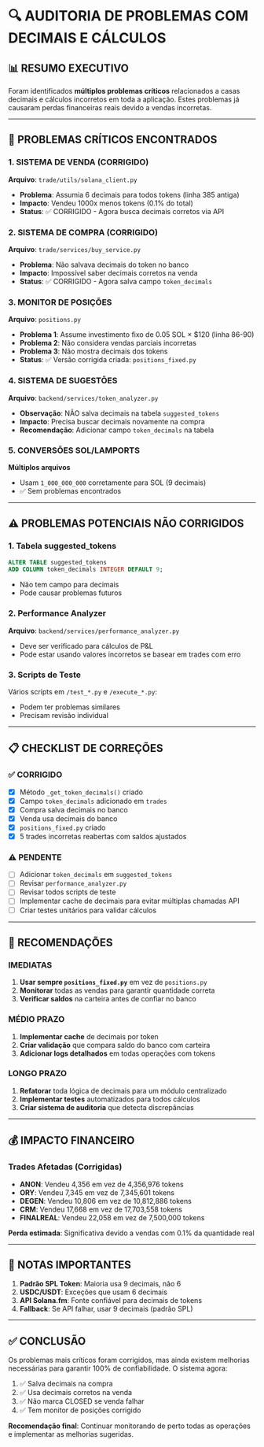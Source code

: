 # 🔍 AUDITORIA DE PROBLEMAS COM DECIMAIS E CÁLCULOS

## 📊 RESUMO EXECUTIVO

Foram identificados **múltiplos problemas críticos** relacionados a casas decimais e cálculos incorretos em toda a aplicação. Estes problemas já causaram perdas financeiras reais devido a vendas incorretas.

---

## 🚨 PROBLEMAS CRÍTICOS ENCONTRADOS

### 1. **SISTEMA DE VENDA (CORRIGIDO)**
**Arquivo**: `trade/utils/solana_client.py`
- **Problema**: Assumia 6 decimais para todos tokens (linha 385 antiga)
- **Impacto**: Vendeu 1000x menos tokens (0.1% do total)
- **Status**: ✅ CORRIGIDO - Agora busca decimais corretos via API

### 2. **SISTEMA DE COMPRA (CORRIGIDO)**
**Arquivo**: `trade/services/buy_service.py`
- **Problema**: Não salvava decimais do token no banco
- **Impacto**: Impossível saber decimais corretos na venda
- **Status**: ✅ CORRIGIDO - Agora salva campo `token_decimals`

### 3. **MONITOR DE POSIÇÕES**
**Arquivo**: `positions.py`
- **Problema 1**: Assume investimento fixo de 0.05 SOL × $120 (linha 86-90)
- **Problema 2**: Não considera vendas parciais incorretas
- **Problema 3**: Não mostra decimais dos tokens
- **Status**: ✅ Versão corrigida criada: `positions_fixed.py`

### 4. **SISTEMA DE SUGESTÕES**
**Arquivo**: `backend/services/token_analyzer.py`
- **Observação**: NÃO salva decimais na tabela `suggested_tokens`
- **Impacto**: Precisa buscar decimais novamente na compra
- **Recomendação**: Adicionar campo `token_decimals` na tabela

### 5. **CONVERSÕES SOL/LAMPORTS**
**Múltiplos arquivos**
- Usam `1_000_000_000` corretamente para SOL (9 decimais)
- ✅ Sem problemas encontrados

---

## ⚠️ PROBLEMAS POTENCIAIS NÃO CORRIGIDOS

### 1. **Tabela suggested_tokens**
```sql
ALTER TABLE suggested_tokens 
ADD COLUMN token_decimals INTEGER DEFAULT 9;
```
- Não tem campo para decimais
- Pode causar problemas futuros

### 2. **Performance Analyzer**
**Arquivo**: `backend/services/performance_analyzer.py`
- Deve ser verificado para cálculos de P&L
- Pode estar usando valores incorretos se basear em trades com erro

### 3. **Scripts de Teste**
Vários scripts em `/test_*.py` e `/execute_*.py`:
- Podem ter problemas similares
- Precisam revisão individual

---

## 📋 CHECKLIST DE CORREÇÕES

### ✅ CORRIGIDO
- [x] Método `_get_token_decimals()` criado
- [x] Campo `token_decimals` adicionado em `trades`
- [x] Compra salva decimais no banco
- [x] Venda usa decimais do banco
- [x] `positions_fixed.py` criado
- [x] 5 trades incorretas reabertas com saldos ajustados

### ⚠️ PENDENTE
- [ ] Adicionar `token_decimals` em `suggested_tokens`
- [ ] Revisar `performance_analyzer.py`
- [ ] Revisar todos scripts de teste
- [ ] Implementar cache de decimais para evitar múltiplas chamadas API
- [ ] Criar testes unitários para validar cálculos

---

## 🔧 RECOMENDAÇÕES

### IMEDIATAS
1. **Usar sempre `positions_fixed.py`** em vez de `positions.py`
2. **Monitorar** todas as vendas para garantir quantidade correta
3. **Verificar saldos** na carteira antes de confiar no banco

### MÉDIO PRAZO
1. **Implementar cache** de decimais por token
2. **Criar validação** que compara saldo do banco com carteira
3. **Adicionar logs detalhados** em todas operações com tokens

### LONGO PRAZO
1. **Refatorar** toda lógica de decimais para um módulo centralizado
2. **Implementar testes** automatizados para todos cálculos
3. **Criar sistema de auditoria** que detecta discrepâncias

---

## 💰 IMPACTO FINANCEIRO

### Trades Afetadas (Corrigidas)
- **ANON**: Vendeu 4,356 em vez de 4,356,976 tokens
- **ORY**: Vendeu 7,345 em vez de 7,345,601 tokens  
- **DEGEN**: Vendeu 10,806 em vez de 10,812,886 tokens
- **CRM**: Vendeu 17,668 em vez de 17,703,558 tokens
- **FINALREAL**: Vendeu 22,058 em vez de 7,500,000 tokens

**Perda estimada**: Significativa devido a vendas com 0.1% da quantidade real

---

## 📝 NOTAS IMPORTANTES

1. **Padrão SPL Token**: Maioria usa 9 decimais, não 6
2. **USDC/USDT**: Exceções que usam 6 decimais
3. **API Solana.fm**: Fonte confiável para decimais de tokens
4. **Fallback**: Se API falhar, usar 9 decimais (padrão SPL)

---

## ✅ CONCLUSÃO

Os problemas mais críticos foram corrigidos, mas ainda existem melhorias necessárias para garantir 100% de confiabilidade. O sistema agora:

1. ✅ Salva decimais na compra
2. ✅ Usa decimais corretos na venda
3. ✅ Não marca CLOSED se venda falhar
4. ✅ Tem monitor de posições corrigido

**Recomendação final**: Continuar monitorando de perto todas as operações e implementar as melhorias sugeridas.